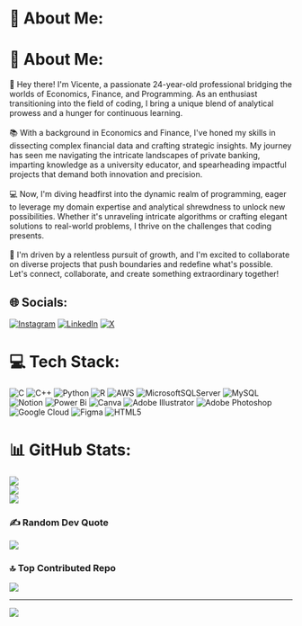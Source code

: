 

<!--
**vicente-hdz/vicente-hdz** is a ✨ _special_ ✨ repository because its `README.md` (this file) appears on your GitHub profile.

Here are some ideas to get you started:

- 🔭 I’m currently working on ...
- 🌱 I’m currently learning ...
- 👯 I’m looking to collaborate on ...
- 🤔 I’m looking for help with ...
- 💬 Ask me about ...
- 📫 How to reach me: ...
- 😄 Pronouns: ...
- ⚡ Fun fact: ...
-->
# 💫 About Me:
# 💫 About Me:
👋 Hey there! I'm Vicente, a passionate 24-year-old professional bridging the worlds of Economics, Finance, and Programming. As an enthusiast transitioning into the field of coding, I bring a unique blend of analytical prowess and a hunger for continuous learning.<br><br>📚 With a background in Economics and Finance, I've honed my skills in dissecting complex financial data and crafting strategic insights. My journey has seen me navigating the intricate landscapes of private banking, imparting knowledge as a university educator, and spearheading impactful projects that demand both innovation and precision.<br><br>💻 Now, I'm diving headfirst into the dynamic realm of programming, eager to leverage my domain expertise and analytical shrewdness to unlock new possibilities. Whether it's unraveling intricate algorithms or crafting elegant solutions to real-world problems, I thrive on the challenges that coding presents.<br><br>🌟 I'm driven by a relentless pursuit of growth, and I'm excited to collaborate on diverse projects that push boundaries and redefine what's possible. Let's connect, collaborate, and create something extraordinary together!


## 🌐 Socials:
[![Instagram](https://img.shields.io/badge/Instagram-%23E4405F.svg?logo=Instagram&logoColor=white)](https://instagram.com/vicentehdz.en) [![LinkedIn](https://img.shields.io/badge/LinkedIn-%230077B5.svg?logo=linkedin&logoColor=white)](https://linkedin.com/in/vicenteaxelhernandez) [![X](https://img.shields.io/badge/X-black.svg?logo=X&logoColor=white)](https://x.com/ducktor_finance) 

# 💻 Tech Stack:
![C](https://img.shields.io/badge/c-%2300599C.svg?style=flat&logo=c&logoColor=white) ![C++](https://img.shields.io/badge/c++-%2300599C.svg?style=flat&logo=c%2B%2B&logoColor=white) ![Python](https://img.shields.io/badge/python-3670A0?style=flat&logo=python&logoColor=ffdd54) ![R](https://img.shields.io/badge/r-%23276DC3.svg?style=flat&logo=r&logoColor=white) ![AWS](https://img.shields.io/badge/AWS-%23FF9900.svg?style=flat&logo=amazon-aws&logoColor=white) ![MicrosoftSQLServer](https://img.shields.io/badge/Microsoft%20SQL%20Server-CC2927?style=flat&logo=microsoft%20sql%20server&logoColor=white) ![MySQL](https://img.shields.io/badge/mysql-%2300000f.svg?style=flat&logo=mysql&logoColor=white) ![Notion](https://img.shields.io/badge/Notion-%23000000.svg?style=flat&logo=notion&logoColor=white) ![Power Bi](https://img.shields.io/badge/power_bi-F2C811?style=flat&logo=powerbi&logoColor=black) ![Canva](https://img.shields.io/badge/Canva-%2300C4CC.svg?style=flat&logo=Canva&logoColor=white) ![Adobe Illustrator](https://img.shields.io/badge/adobe%20illustrator-%23FF9A00.svg?style=flat&logo=adobe%20illustrator&logoColor=white) ![Adobe Photoshop](https://img.shields.io/badge/adobe%20photoshop-%2331A8FF.svg?style=flat&logo=adobe%20photoshop&logoColor=white) ![Google Cloud](https://img.shields.io/badge/GoogleCloud-%234285F4.svg?style=flat&logo=google-cloud&logoColor=white) ![Figma](https://img.shields.io/badge/figma-%23F24E1E.svg?style=flat&logo=figma&logoColor=white) ![HTML5](https://img.shields.io/badge/html5-%23E34F26.svg?style=flat&logo=html5&logoColor=white)
# 📊 GitHub Stats:
![](https://github-readme-stats.vercel.app/api?username=vicente-hdz&theme=solarized-dark&hide_border=true&include_all_commits=false&count_private=false)<br/>
![](https://github-readme-streak-stats.herokuapp.com/?user=vicente-hdz&theme=solarized-dark&hide_border=true)<br/>
![](https://github-readme-stats.vercel.app/api/top-langs/?username=vicente-hdz&theme=solarized-dark&hide_border=true&include_all_commits=false&count_private=false&layout=compact)

### ✍️ Random Dev Quote
![](https://quotes-github-readme.vercel.app/api?type=vetical&theme=tokyonight)

### 🔝 Top Contributed Repo
![](https://github-contributor-stats.vercel.app/api?username=vicente-hdz&limit=5&theme=tokyonight&combine_all_yearly_contributions=true)

---
[![](https://visitcount.itsvg.in/api?id=vicente-hdz&icon=0&color=0)](https://visitcount.itsvg.in)

<!-- Proudly created with GPRM ( https://gprm.itsvg.in ) -->
